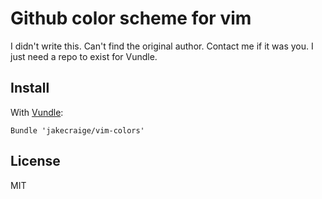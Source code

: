 Github color scheme for vim
===========================

I didn't write this. Can't find the original author. Contact me if it was you.
I just need a repo to exist for Vundle.

Install
-------

With [Vundle](https://github.com/gmarik/vundle):

    Bundle 'jakecraige/vim-colors'

License
-------

MIT
